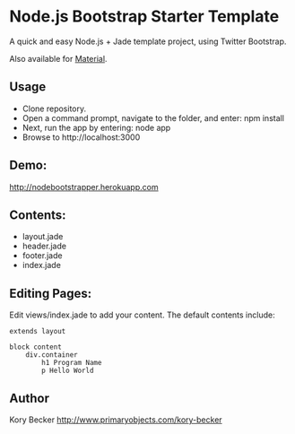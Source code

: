 Node.js Bootstrap Starter Template
===

A quick and easy Node.js + Jade template project, using Twitter Bootstrap.

Also available for [Material](https://github.com/primaryobjects/Node.js-Material-Starter-Template).

## Usage
- Clone repository.
- Open a command prompt, navigate to the folder, and enter: npm install
- Next, run the app by entering: node app
- Browse to http://localhost:3000

## Demo:
http://nodebootstrapper.herokuapp.com

## Contents:

- layout.jade
- header.jade
- footer.jade
- index.jade

## Editing Pages:

Edit views/index.jade to add your content. The default contents include:

```
extends layout

block content
	div.container
		h1 Program Name
		p Hello World
```

## Author
Kory Becker http://www.primaryobjects.com/kory-becker
